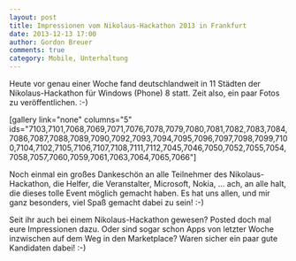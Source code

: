 ```yaml
---
layout: post
title: Impressionen vom Nikolaus-Hackathon 2013 in Frankfurt
date: 2013-12-13 17:00
author: Gordon Breuer
comments: true
category: Mobile, Unterhaltung
---
```

Heute vor genau einer Woche fand deutschlandweit in 11 Städten der Nikolaus-Hackathon für Windows (Phone) 8 statt. Zeit also, ein paar Fotos zu veröffentlichen. :-)

[gallery link="none" columns="5" ids="7103,7101,7068,7069,7071,7076,7078,7079,7080,7081,7082,7083,7084,7086,7087,7088,7089,7090,7092,7093,7094,7095,7096,7097,7098,7099,7100,7104,7102,7105,7106,7107,7108,7111,7112,7045,7046,7050,7052,7055,7054,7058,7057,7060,7059,7061,7063,7064,7065,7066"]

Noch einmal ein großes Dankeschön an alle Teilnehmer des Nikolaus-Hackathon, die Helfer, die Veranstalter, Microsoft, Nokia, ... ach, an alle halt, die dieses tolle Event möglich gemacht haben. Es hat uns allen, und mir ganz besonders, viel Spaß gemacht dabei zu sein! :-)

Seit ihr auch bei einem Nikolaus-Hackathon gewesen? Posted doch mal eure Impressionen dazu. Oder sind sogar schon Apps von letzter Woche inzwischen auf dem Weg in den Marketplace? Waren sicher ein paar gute Kandidaten dabei! :-)
